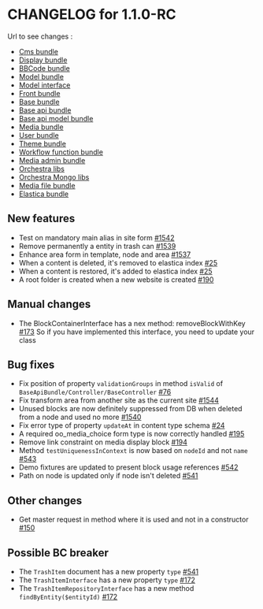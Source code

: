 # CHANGELOG for 1.1.0-RC

Url to see changes : 

 - [Cms bundle](https://github.com/open-orchestra/open-orchestra-cms-bundle/compare/v1.1.0-beta...v1.1.0-RC)
 - [Display bundle](https://github.com/open-orchestra/open-orchestra-display-bundle/compare/v1.1.0-beta...v1.1.0-RC)
 - [BBCode bundle](https://github.com/open-orchestra/open-orchestra-bbcode-bundle/compare/v1.1.0-beta...v1.1.0-RC)
 - [Model bundle](https://github.com/open-orchestra/open-orchestra-model-bundle/compare/v1.1.0-beta...v1.1.0-RC)
 - [Model interface](https://github.com/open-orchestra/open-orchestra-model-interface/compare/v1.1.0-beta...v1.1.0-RC)
 - [Front bundle](https://github.com/open-orchestra/open-orchestra-front-bundle/compare/v1.1.0-beta...v1.1.0-RC)
 - [Base bundle](https://github.com/open-orchestra/open-orchestra-base-bundle/compare/v1.1.0-beta...v1.1.0-RC)
 - [Base api bundle](https://github.com/open-orchestra/open-orchestra-base-api-bundle/compare/v1.1.0-beta...v1.1.0-RC)
 - [Base api model bundle](https://github.com/open-orchestra/open-orchestra-base-api-mongo-model-bundle/compare/v1.1.0-beta...v1.1.0-RC)
 - [Media bundle](https://github.com/open-orchestra/open-orchestra-media-bundle/compare/v1.1.0-beta...v1.1.0-RC)
 - [User bundle](https://github.com/open-orchestra/open-orchestra-user-bundle/compare/v1.1.0-beta...v1.1.0-RC)
 - [Theme bundle](https://github.com/open-orchestra/open-orchestra-theme-bundle/compare/v1.1.0-beta...v1.1.0-RC)
 - [Workflow function bundle](https://github.com/open-orchestra/open-orchestra-worflow-function-bundle/compare/v1.1.0-beta...v1.1.0-RC)
 - [Media admin bundle](https://github.com/open-orchestra/open-orchestra-media-admin-bundle/compare/v1.1.0-beta...v1.1.0-RC)
 - [Orchestra libs](https://github.com/open-orchestra/open-orchestra-libs/compare/v1.1.0-beta...v1.1.0-RC)
 - [Orchestra Mongo libs](https://github.com/open-orchestra/open-orchestra-mongo-libs/compare/v1.1.0-beta...v1.1.0-RC)
 - [Media file bundle](https://github.com/open-orchestra/open-orchestra-media-file-bundle/compare/v1.1.0-beta...v1.1.0-RC)
 - [Elastica bundle](https://github.com/open-orchestra/open-orchestra-elastica-bundle/compare/v1.1.0-beta...v1.1.0-RC)


## New features

- Test on mandatory main alias in site form [#1542](https://github.com/open-orchestra/open-orchestra-cms-bundle/pull/1542)
- Remove permanently a entity in trash can [#1539](https://github.com/open-orchestra/open-orchestra-cms-bundle/pull/1539)
- Enhance area form in template, node and area [#1537](https://github.com/open-orchestra/open-orchestra-cms-bundle/pull/1537)
- When a content is deleted, it's removed to elastica index [#25](https://github.com/open-orchestra/open-orchestra-elastica-bundle/pull/25)
- When a content is restored, it's added to elastica index [#25](https://github.com/open-orchestra/open-orchestra-elastica-bundle/pull/25)
- A root folder is created when a new website is created [#190](https://github.com/open-orchestra/open-orchestra-media-admin-bundle/pull/190)

## Manual changes
- The BlockContainerInterface has a nex method: removeBlockWithKey [#173](https://github.com/open-orchestra/open-orchestra-model-interface/pull/173)
So if you have implemented this interface, you need to update your class

## Bug fixes

- Fix position of property `validationGroups` in method `isValid` of `BaseApiBundle/Controller/BaseController` [#76](https://github.com/open-orchestra/open-orchestra-base-api-bundle/pull/76)
- Fix transform area from another site as the current site [#1544](https://github.com/open-orchestra/open-orchestra-cms-bundle/pull/1544)
- Unused blocks are now definitely suppressed from DB when deleted from a node and used no more [#1540](https://github.com/open-orchestra/open-orchestra-cms-bundle/pull/1540)
- Fix error type of property ``updateAt`` in content type schema [#24](https://github.com/open-orchestra/open-orchestra-elastica-bundle/pull/24)
- A required oo_media_choice form type is now correctly handled [#195](https://github.com/open-orchestra/open-orchestra-media-admin-bundle/pull/195)
- Remove link constraint on media display block [#194](https://github.com/open-orchestra/open-orchestra-media-admin-bundle/pull/194)
- Method ``testUniquenessInContext`` is now based on ``nodeId`` and not ``name`` [#543](https://github.com/open-orchestra/open-orchestra-model-bundle/pull/543)
- Demo fixtures are updated to present block usage references [#542](https://github.com/open-orchestra/open-orchestra-model-bundle/pull/542)
- Path on node is updated only if node isn't deleted [#541](https://github.com/open-orchestra/open-orchestra-model-bundle/pull/541)

## Other changes

- Get master request in method where it is used and not in a constructor [#150](https://github.com/open-orchestra/open-orchestra-front-bundle/pull/150)

## Possible BC breaker

- The `TrashItem` document has a new property `type` [#541](https://github.com/open-orchestra/open-orchestra-model-bundle/pull/541)
- The `TrashItemInterface` has a new property `type` [#172](https://github.com/open-orchestra/open-orchestra-model-interface/pull/172)
- The `TrashItemRepositoryInterface` has a new method `findByEntity($entityId)` [#172](https://github.com/open-orchestra/open-orchestra-model-interface/pull/172)
